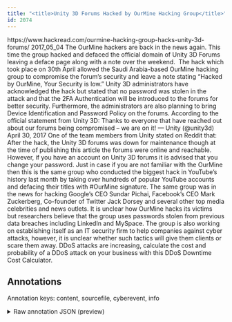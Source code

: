 ```yaml
---
title: "<title>Unity 3D Forums Hacked by OurMine Hacking Group</title>"
id: 2074
---
```


<title>Unity 3D Forums Hacked by OurMine Hacking Group</title>
<source> https://www.hackread.com/ourmine-hacking-group-hacks-unity-3d-forums/ </source>
<date> 2017_05_04 </date>
<text>
The OurMine hackers are back in the news again. This time the group hacked and defaced the official domain of Unity 3D Forums leaving a deface page along with a note over the weekend. 
The hack which took place on 30th April allowed the Saudi Arabia-based OurMine hacking group to compromise the forum’s security and leave a note stating “Hacked by OurMine, Your Security is low.”
Unity 3D administrators have acknowledged the hack but stated that no password was stolen in the attack and that the 2FA Authentication will be introduced to the forums for better security. Furthermore, the administrators are also planning to bring Device Identification and Password Policy on the forums. According to the official statement from Unity 3D:
Thanks to everyone that have reached out about our forums being compromised – we are on it!
— Unity (@unity3d) April 30, 2017
One of the team members from Unity stated on Reddit that: 
After the hack, the Unity 3D forums was down for maintenance though at the time of publishing this article the forums were online and reachable. However, if you have an account on Unity 3D forums it is advised that you change your password.
Just in case if you are not familiar with the OurMine then this is the same group who conducted the biggest hack in YouTube’s history last month by taking over hundreds of popular YouTube accounts and defacing their titles with #OurMine signature. The same group was in the news for hacking Google’s CEO Sundar Pichai, Facebook’s CEO Mark Zuckerberg, Co-founder of Twitter Jack Dorsey and several other top media celebrities and news outlets.
It is unclear how OurMine hacks its victims but researchers believe that the group uses passwords stolen from previous data breaches including LinkedIn and MySpace. The group is also working on establishing itself as an IT security firm to help companies against cyber attacks, however, it is unclear whether such tactics will give them clients or scare them away.
DDoS attacks are increasing, calculate the cost and probability of a DDoS attack on your business with this DDoS Downtime Cost Calculator.
</text>



## Annotations

Annotation keys: content, sourcefile, cyberevent, info

<details>
<summary>Raw annotation JSON (preview)</summary>

```json
{
  "content": "The\u00a0OurMine hackers\u00a0are back in the news again. This time the group hacked and defaced the official domain of\u00a0Unity 3D Forums leaving a deface page along with a note over the weekend.\u00a0 The hack which took place on 30th April allowed the Saudi Arabia-based\u00a0OurMine hacking group to compromise the forum\u2019s security and leave a note stating \u201cHacked by OurMine, Your Security is low.\u201d Unity 3D administrators have acknowledged the hack but stated that no password was\u00a0stolen in the attack and that the 2FA Authentication will be introduced to the forums for better security. Furthermore, the administrators\u00a0are also planning to bring Device Identification and Password Policy on the forums. According to the official statement from\u00a0Unity 3D: Thanks to everyone that have reached out about our forums being compromised \u2013 we are on it! \u2014 Unity (@unity3d) April 30, 2017 One of the team members from Unity stated on Reddit that:\u00a0 After the hack, the Unity 3D forums was down for maintenance though at the time of publishing this article the forums were online and reachable. However, if you have an account on Unity 3D forums it is advised that you change your password. Just in case if you are not familiar with the OurMine then this is the same group who conducted the\u00a0biggest hack in YouTube\u2019s history last month by taking over hundreds of popular YouTube accounts and defacing their titles with #OurMine signature. The same group\u00a0was in the news for hacking\u00a0Google\u2019s CEO\u00a0Sundar Pichai,\u00a0Facebook\u2019s CEO\u00a0Mark Zuckerberg,\u00a0Co-founder of Twitter\u00a0Jack Dorsey\u00a0and several other top media celebrities and news outlets. It is unclear how OurMine hacks its victims but\u00a0researchers believe that the group uses passwords stolen from previous data breaches including LinkedIn and MySpace. The group is also working on establishing\u00a0itself as an IT security firm to help companies against cyber attacks, however, it is unclear whether\u00a0such tactics will give them clients or scare them away. DDoS attacks are increasing, calculate the cost and probability of a DDoS attack on your business with this DDoS Downtime Cost Calculator.",
  "sourcefile": "2074.txt",
  "cyberevent": {
    "hopper": [
      {
        "index": 0,
        "relation": "Same",
        "events": [
          {
            "index": "E1",
            "type": "Attack",
            "realis": "Other",
            "nugget": {
              "startOffset": 460,
              "index": "T2",
              "endOffset": 470,
              "text": "was\u00a0stolen"
            },
            "argument": [
              {
                "index": "T1",
                "text": "password",
                "endOffset": 459,
                "role": {
                  "type": "Compromised-Data"
                },
                "startOffset": 451,
                "type": "PII"
              }
            ],
            "subtype": "Databreach"
          },
          {
            "index": "E2",
            "type": "Attack",
            "realis": "Actual",
            "nugget": {
              "startOffset": 423,
              "index": "T3",
              "endOffset": 431,
              "text": "the hack"
            },
            "argument": [
              {
                "index": "T4",
                "text": "Unity 3D administrators",
                "endOffset": 404,
                "role": {
                  "type": "Attacker"
                },
                "startOffset": 381,
                "type": "Person"
              }
            ],
            "subtype": "Databreach"
          },
          {
            "nugget": {
              "startOffset": 474,
              "index": "T5",
              "endOffset": 484,
              "text": "the attack"
            },
            "index": "E3",
            "type": "Attack",
            "subtype": "Databreach",
   
```
</details>

